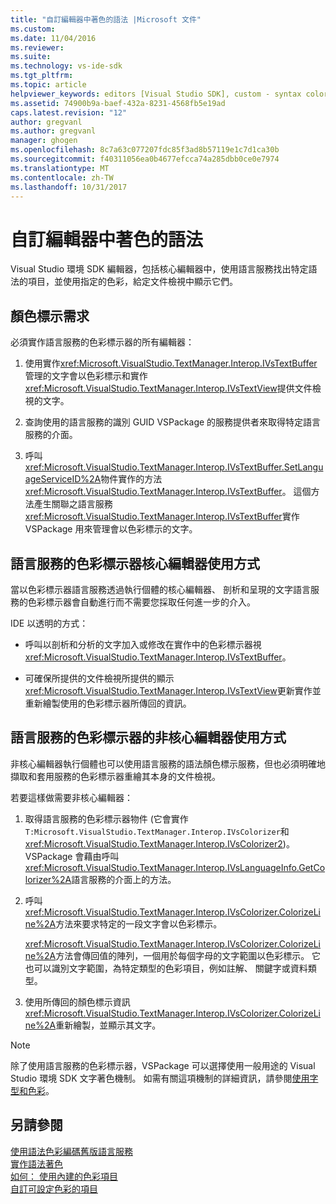 ```yaml
---
title: "自訂編輯器中著色的語法 |Microsoft 文件"
ms.custom: 
ms.date: 11/04/2016
ms.reviewer: 
ms.suite: 
ms.technology: vs-ide-sdk
ms.tgt_pltfrm: 
ms.topic: article
helpviewer_keywords: editors [Visual Studio SDK], custom - syntax coloring
ms.assetid: 74900b9a-baef-432a-8231-4568fb5e19ad
caps.latest.revision: "12"
author: gregvanl
ms.author: gregvanl
manager: ghogen
ms.openlocfilehash: 8c7a63c077207fdc85f3ad8b57119e1c7d1ca30b
ms.sourcegitcommit: f40311056ea0b4677efcca74a285dbb0ce0e7974
ms.translationtype: MT
ms.contentlocale: zh-TW
ms.lasthandoff: 10/31/2017
---
```

# <a name="syntax-coloring-in-custom-editors"></a>自訂編輯器中著色的語法
Visual Studio 環境 SDK 編輯器，包括核心編輯器中，使用語言服務找出特定語法的項目，並使用指定的色彩，給定文件檢視中顯示它們。  
  
## <a name="colorization-requirements"></a>顏色標示需求  
 必須實作語言服務的色彩標示器的所有編輯器：  
  
1.  使用實作<xref:Microsoft.VisualStudio.TextManager.Interop.IVsTextBuffer>管理的文字會以色彩標示和實作<xref:Microsoft.VisualStudio.TextManager.Interop.IVsTextView>提供文件檢視的文字。  
  
2.  查詢使用的語言服務的識別 GUID VSPackage 的服務提供者來取得特定語言服務的介面。  
  
3.  呼叫<xref:Microsoft.VisualStudio.TextManager.Interop.IVsTextBuffer.SetLanguageServiceID%2A>物件實作的方法<xref:Microsoft.VisualStudio.TextManager.Interop.IVsTextBuffer>。 這個方法產生關聯之語言服務<xref:Microsoft.VisualStudio.TextManager.Interop.IVsTextBuffer>實作 VSPackage 用來管理會以色彩標示的文字。  
  
## <a name="core-editor-usage-of-a-language-services-colorizer"></a>語言服務的色彩標示器核心編輯器使用方式  
 當以色彩標示器語言服務透過執行個體的核心編輯器、 剖析和呈現的文字語言服務的色彩標示器會自動進行而不需要您採取任何進一步的介入。  
  
 IDE 以透明的方式：  
  
-   呼叫以剖析和分析的文字加入或修改在實作中的色彩標示器視<xref:Microsoft.VisualStudio.TextManager.Interop.IVsTextBuffer>。  
  
-   可確保所提供的文件檢視所提供的顯示<xref:Microsoft.VisualStudio.TextManager.Interop.IVsTextView>更新實作並重新繪製使用的色彩標示器所傳回的資訊。  
  
## <a name="non-core-editor-usage-of-a-language-services-colorizer"></a>語言服務的色彩標示器的非核心編輯器使用方式  
 非核心編輯器執行個體也可以使用語言服務的語法顏色標示服務，但也必須明確地擷取和套用服務的色彩標示器重繪其本身的文件檢視。  
  
 若要這樣做需要非核心編輯器：  
  
1.  取得語言服務的色彩標示器物件 (它會實作`T:Microsoft.VisualStudio.TextManager.Interop.IVsColorizer`和<xref:Microsoft.VisualStudio.TextManager.Interop.IVsColorizer2>)。 VSPackage 會藉由呼叫<xref:Microsoft.VisualStudio.TextManager.Interop.IVsLanguageInfo.GetColorizer%2A>語言服務的介面上的方法。  
  
2.  呼叫<xref:Microsoft.VisualStudio.TextManager.Interop.IVsColorizer.ColorizeLine%2A>方法來要求特定的一段文字會以色彩標示。  
  
     <xref:Microsoft.VisualStudio.TextManager.Interop.IVsColorizer.ColorizeLine%2A>方法會傳回值的陣列，一個用於每個字母的文字範圍以色彩標示。 它也可以識別文字範圍，為特定類型的色彩項目，例如註解、 關鍵字或資料類型。  
  
3.  使用所傳回的顏色標示資訊<xref:Microsoft.VisualStudio.TextManager.Interop.IVsColorizer.ColorizeLine%2A>重新繪製，並顯示其文字。  
  
> [!NOTE]
>  除了使用語言服務的色彩標示器，VSPackage 可以選擇使用一般用途的 Visual Studio 環境 SDK 文字著色機制。 如需有關這項機制的詳細資訊，請參閱[使用字型和色彩](../extensibility/using-fonts-and-colors.md)。  
  
## <a name="see-also"></a>另請參閱  
 [使用語法色彩編碼舊版語言服務](../extensibility/internals/syntax-coloring-in-a-legacy-language-service.md)   
 [實作語法著色](../extensibility/internals/implementing-syntax-coloring.md)   
 [如何： 使用內建的色彩項目](../extensibility/internals/how-to-use-built-in-colorable-items.md)   
 [自訂可設定色彩的項目](../extensibility/internals/custom-colorable-items.md)